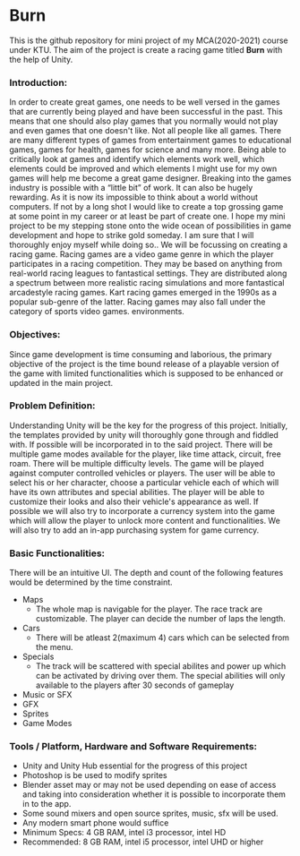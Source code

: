 # Burn

This is the github repository for mini project of my MCA(2020-2021) course under KTU. The aim of the project is create a racing game titled **Burn** with the help of Unity.

### Introduction:

In order to create great games, one needs to be well versed in the games that are currently being played and have
been successful in the past. This means that one should also play games that you normally would not play and even
games that one doesn't like. Not all people like all games. There are many different types of games from entertainment
games to educational games, games for health, games for science and many more. Being able to critically look at games
and identify which elements work well, which elements could be improved and which elements I might use for my own
games will help me become a great game designer.
Breaking into the games industry is possible with a “little bit” of work. It can also be hugely rewarding. As it is
now its impossible to think about a world without computers. If not by a long shot I would like to create a top grossing
game at some point in my career or at least be part of create one. I hope my mini project to be my stepping stone onto
the wide ocean of possibilities in game development and hope to strike gold someday. I am sure that I will thoroughly
enjoy myself while doing so..
We will be focussing on creating a racing game. Racing games are a video game genre in which the player
participates in a racing competition. They may be based on anything from real-world racing leagues to fantastical
settings. They are distributed along a spectrum between more realistic racing simulations and more fantastical arcadestyle racing games. Kart racing games emerged in the 1990s as a popular sub-genre of the latter. Racing games may also
fall under the category of sports video games.
environments.

### Objectives:

Since game development is time consuming and laborious, the primary objective of the project is the time
bound release of a playable version of the game with limited functionalities which is supposed to be enhanced or
updated in the main project.

### Problem Definition:

Understanding Unity will be the key for the progress of this project. Initially, the templates provided by unity
will thoroughly gone through and fiddled with. If possible will be incorporated in to the said project.
There will be multiple game modes available for the player, like time attack, circuit, free roam. There will be
multiple difficulty levels. The game will be played against computer controlled vehicles or players. The user will be able
to select his or her character, choose a particular vehicle each of which will have its own attributes and special abilities.
The player will be able to customize their looks and also their vehicle's appearance as well. If possible we will also try to
incorporate a currency system into the game which will allow the player to unlock more content and functionalities. We
will also try to add an in-app purchasing system for game currency.

### Basic Functionalities:

There will be an intuitive UI. The depth and count of the following features would be determined by the time
constraint.
  * Maps
     * The whole map is navigable for the player. The race track are customizable. The player can decide the
number of laps the length. 
  * Cars
      * There will be atleast 2(maximum 4) cars which can be selected from the menu.
  * Specials
      * The track will be scattered with special abilites and power up which can be activated by driving over them. The special abilities will only available to the players after 30 seconds of gameplay 
  * Music or SFX
  * GFX
  * Sprites
  * Game Modes
 
 ### Tools / Platform, Hardware and Software Requirements:
   
   * Unity and Unity Hub essential for the progress of this project
   * Photoshop is be used to modify sprites
   * Blender asset may or may not be used depending on ease of access and taking into consideration whether it is
possible to incorporate them in to the app.
  *  Some sound mixers and open source sprites, music, sfx will be used.
  *  Any modern smart phone would suffice
  *  Minimum Specs: 4 GB RAM, intel i3 processor, intel HD
  *  Recommended: 8 GB RAM, intel i5 processor, intel UHD or higher


 
